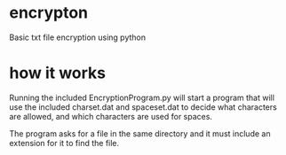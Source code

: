 encrypton
=========

Basic txt file encryption using python

how it works
============

Running the included EncryptionProgram.py will start a program that will use the included charset.dat and spaceset.dat to decide what characters are allowed, and which characters are used for spaces.

The program asks for a file in the same directory and it must include an extension for it to find the file.
